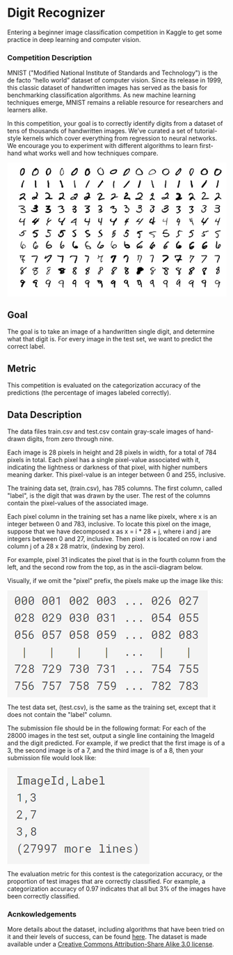 # Digit Recognizer

Entering a beginner image classification competition in Kaggle to get some practice in deep learning and computer vision.

### Competition Description
MNIST ("Modified National Institute of Standards and Technology") is the de facto “hello world” dataset of computer vision. Since its release in 1999, this classic dataset of handwritten images has served as the basis for benchmarking classification algorithms. As new machine learning techniques emerge, MNIST remains a reliable resource for researchers and learners alike.

In this competition, your goal is to correctly identify digits from a dataset of tens of thousands of handwritten images. We’ve curated a set of tutorial-style kernels which cover everything from regression to neural networks. We encourage you to experiment with different algorithms to learn first-hand what works well and how techniques compare.

<img src="images/MnistExamples.png" align="middle">

## Goal
The goal is to take an image of a handwritten single digit, and determine what that digit is. For every image in the test set, we want to predict the correct label.

## Metric
This competition is evaluated on the categorization accuracy of the predictions (the percentage of images labeled correctly).

## Data Description
The data files train.csv and test.csv contain gray-scale images of hand-drawn digits, from zero through nine.

Each image is 28 pixels in height and 28 pixels in width, for a total of 784 pixels in total. Each pixel has a single pixel-value associated with it, indicating the lightness or darkness of that pixel, with higher numbers meaning darker. This pixel-value is an integer between 0 and 255, inclusive.

The training data set, (train.csv), has 785 columns. The first column, called "label", is the digit that was drawn by the user. The rest of the columns contain the pixel-values of the associated image.

Each pixel column in the training set has a name like pixelx, where x is an integer between 0 and 783, inclusive. To locate this pixel on the image, suppose that we have decomposed x as x = i * 28 + j, where i and j are integers between 0 and 27, inclusive. Then pixel x is located on row i and column j of a 28 x 28 matrix, (indexing by zero).

For example, pixel 31 indicates the pixel that is in the fourth column from the left, and the second row from the top, as in the ascii-diagram below.

Visually, if we omit the "pixel" prefix, the pixels make up the image like this:

<img src="images/dat1.png" align="middle">

The test data set, (test.csv), is the same as the training set, except that it does not contain the "label" column.

The submission file should be in the following format: For each of the 28000 images in the test set, output a single line containing the ImageId and the digit predicted. For example, if we predict that the first image is of a 3, the second image is of a 7, and the third image is of a 8, then your submission file would look like:

<img src="images/dat2.png" align="middle">

The evaluation metric for this contest is the categorization accuracy, or the proportion of test images that are correctly classified. For example, a categorization accuracy of 0.97 indicates that all but 3% of the images have been correctly classified.

### Acnkowledgements
More details about the dataset, including algorithms that have been tried on it and their levels of success, can be found [here](http://yann.lecun.com/exdb/mnist/index.html). The dataset is made available under a [Creative Commons Attribution-Share Alike 3.0 license](https://creativecommons.org/licenses/by-sa/3.0/).
